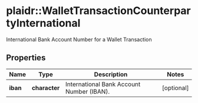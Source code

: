 # plaidr::WalletTransactionCounterpartyInternational

International Bank Account Number for a Wallet Transaction

## Properties
Name | Type | Description | Notes
------------ | ------------- | ------------- | -------------
**iban** | **character** | International Bank Account Number (IBAN). | [optional] 


